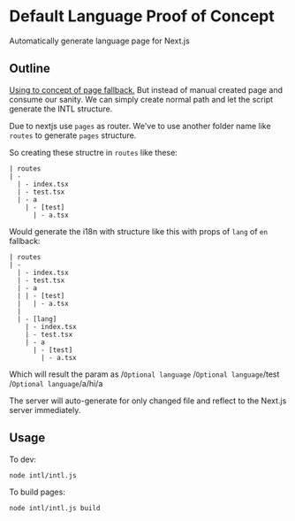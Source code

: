 # Default Language Proof of Concept
Automatically generate language page for Next.js

## Outline
[Using to concept of page fallback.](https://github.com/SaltyAom/next-default-lang) But instead of manual created page and consume our sanity. We can simply create normal path and let the script generate the INTL structure.

Due to nextjs use `pages` as router. We've to use another folder name like `routes` to generate `pages` structure.

So creating these structre in `routes` like these:
```
| routes
| -
  | - index.tsx
  | - test.tsx
  | - a
    | - [test]
      | - a.tsx
```

Would generate the i18n with structure like this with props of `lang` of `en` fallback:
```
| routes
| -
  | - index.tsx
  | - test.tsx
  | - a
  | | - [test]
  |   | - a.tsx
  |
  | - [lang]
    | - index.tsx
    | - test.tsx
    | - a
      | - [test]
        | - a.tsx
```

Which will result the param as
/`Optional language`
/`Optional language`/test
/`Optional language`/a/hi/a

The server will auto-generate for only changed file and reflect to the Next.js server immediately.

## Usage 
To dev:
```
node intl/intl.js
```

To build pages:
```
node intl/intl.js build
```
